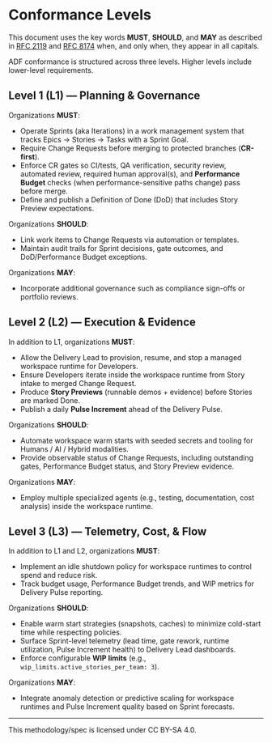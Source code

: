 # Conformance Levels

This document uses the key words **MUST**, **SHOULD**, and **MAY** as described in [RFC 2119](https://www.rfc-editor.org/rfc/rfc2119) and [RFC 8174](https://www.rfc-editor.org/rfc/rfc8174) when, and only when, they appear in all capitals.

ADF conformance is structured across three levels. Higher levels include lower-level requirements.

## Level 1 (L1) — Planning & Governance
Organizations **MUST**:
- Operate Sprints (aka Iterations) in a work management system that tracks Epics → Stories → Tasks with a Sprint Goal.
- Require Change Requests before merging to protected branches (**CR-first**).
- Enforce CR gates so CI/tests, QA verification, security review, automated review, required human approval(s), and **Performance Budget** checks (when performance-sensitive paths change) pass before merge.
- Define and publish a Definition of Done (DoD) that includes Story Preview expectations.

Organizations **SHOULD**:
- Link work items to Change Requests via automation or templates.
- Maintain audit trails for Sprint decisions, gate outcomes, and DoD/Performance Budget exceptions.

Organizations **MAY**:
- Incorporate additional governance such as compliance sign-offs or portfolio reviews.

## Level 2 (L2) — Execution & Evidence
In addition to L1, organizations **MUST**:
- Allow the Delivery Lead to provision, resume, and stop a managed workspace runtime for Developers.
- Ensure Developers iterate inside the workspace runtime from Story intake to merged Change Request.
- Produce **Story Previews** (runnable demos + evidence) before Stories are marked Done.
- Publish a daily **Pulse Increment** ahead of the Delivery Pulse.

Organizations **SHOULD**:
- Automate workspace warm starts with seeded secrets and tooling for Humans / AI / Hybrid modalities.
- Provide observable status of Change Requests, including outstanding gates, Performance Budget status, and Story Preview evidence.

Organizations **MAY**:
- Employ multiple specialized agents (e.g., testing, documentation, cost analysis) inside the workspace runtime.

## Level 3 (L3) — Telemetry, Cost, & Flow
In addition to L1 and L2, organizations **MUST**:
- Implement an idle shutdown policy for workspace runtimes to control spend and reduce risk.
- Track budget usage, Performance Budget trends, and WIP metrics for Delivery Pulse reporting.

Organizations **SHOULD**:
- Enable warm start strategies (snapshots, caches) to minimize cold-start time while respecting policies.
- Surface Sprint-level telemetry (lead time, gate rework, runtime utilization, Pulse Increment health) to Delivery Lead dashboards.
- Enforce configurable **WIP limits** (e.g., `wip_limits.active_stories_per_team: 3`).

Organizations **MAY**:
- Integrate anomaly detection or predictive scaling for workspace runtimes and Pulse Increment quality based on Sprint forecasts.

---

This methodology/spec is licensed under CC BY-SA 4.0.
